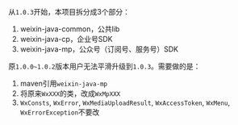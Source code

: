 从``1.0.3``开始，本项目拆分成3个部分：

1. weixin-java-common，公共lib
2. weixin-java-cp，企业号SDK
3. weixin-java-mp，公众号（订阅号、服务号）SDK

原``1.0.0~1.0.2``版本用户无法平滑升级到``1.0.3``。需要做的是：

1. maven引用``weixin-java-mp``
2. 将原来``WxXXX``的类，改成``WxMpXXX``
3. ``WxConsts``, ``WxError``, ``WxMediaUploadResult``, ``WxAccessToken``, ``WxMenu``, ``WxErrorException``不要改

